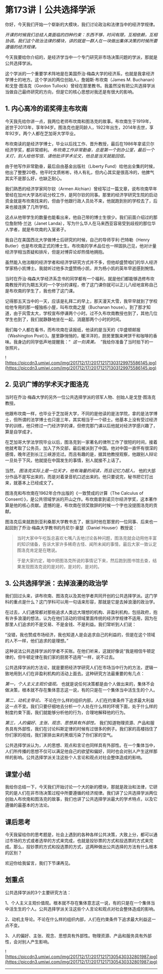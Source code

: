 # 第173讲丨公共选择学派

你好，今天我们开始一个崭新的大模块，我们讨论政治和法律当中的经济学规律。

 *开课的时候我们总结人类面临的四种约束：东西不够，时间有限，互相依赖，互相协调。我们这个政治法律的模块，讲的就是一群人在一块做出集体决策的时候所要遵循的经济规律。*

今天我要给你介绍的，是经济学当中一个专门研究非市场决策问题的学派，那就是公共选择学派。

这个学派的一个重要学术阵地是在美国乔治·梅森大学的经济系，也就是我拿经济学博士的地方。这个学派的两位创始人，詹姆斯·布坎南（James M. Buchanan）和戈登·图洛克（Gordon Tullock）曾经在那里教书。我虽然没有把公共选择学派当做自己最终研究的方向，但是它的核心思想对我还是有很大的影响。

## 1. 内心高冷的诺奖得主布坎南

今天我先给你讲一点，我两位老师布坎南和图洛克的故事。布坎南生于1919年，逝世于2013年，享年94岁。图洛克也是同龄人，1922年出生，2014年去世，享年92岁。两个人都在芝加哥大学毕业。

布坎南读的是经济学博士，毕业以后找工作、晋升教授，最后在1986年拿诺贝尔经济学奖，都非常顺利。 *布坎南工作非常勤奋，总是第一个到办公室，最后一个关灯，别人给他写信、请他批评学术论文，他总是当天就能回信。*

由于他写作非常勤奋，最后自由基金出版社（Liberty Fund）给他出全集的时候，他出了整整20卷。他平时文质彬彬，待人有礼，但内心其实是很高冷的，他脾气其实不是那么好，也缺乏耐心。

我们熟悉的经济学家阿尔钦（Armen Alchian）曾经写过一篇文章，说布坎南早年曾经在加州大学洛杉矶分校工作，是阿尔钦的同事。那里的经济学研究生院的启动资金就是布坎南找来的，但由于他跟行政人员处不来，他就跑到别的学校去了，后来也接连换了几所学校。

这点从他带学生的数量也能看出来，他自己带的博士生很少。我们前面介绍过的那位詹耐特·兰达（Janet Landa），写为什么华人在马来西亚容易受到歧视的那位华人学者，就是布坎南的入室弟子。

我自己在美国西北大学做博士后研究的时候，自己的导师亨利·巴特勒（Henry Butler）也是布坎南正式的博士生。布坎南的学术品位也一样固执己见，他对计量经济学相当质疑和排斥，但是对博弈论却热情地拥抱。

虽然能入他法眼的经济学者和经济学研究方式并不多，但他却盛赞咱们的华人经济学家杨小凯博士。我就听过他多次盛赞杨小凯，并为杨小凯的英年早逝感到惋惜。

当时在乔治·梅森大学经济系念书的同学都有一个福利，就是他们都能够选修布坎南教授开的为期五天的一个学分的课程，修了这门课你就可以正儿八经地宣称自己是布坎南的学生了，我也修了这门课。

记得那五天当中的一天，应该是礼拜二的早上，那天漫天大雪，我早早就到了学校给他专用的那一幢独栋小屋，叫布坎南之屋（Buchanan house）。到了那才知道，由于风雪太大，学校宣布停课两个小时。过不久布坎南教授也到了，其他几位学生也到了，我们就静静地坐在一起，消磨那两个小时的时间。

我们每个人都在看书，而布坎南在读报纸，他读的是当天的《华盛顿邮报（Washington Post）》。屋里静悄悄的，暖洋洋的，厨房里飘来烤饼干和咖啡的香味。我身边的同学低声地提醒我：“  *这一刻真美。*  ”我给你准备了当时拍下的一张照片。

![https://piccdn3.umiwi.com/img/201712/17/201712171303129975586145.jpg](https://piccdn3.umiwi.com/img/201712/17/201712171303129975586145.jpg)

## 2. 见识广博的学术天才图洛克

当时在乔治·梅森大学的另外一位公共选择学派的领军人物、创始人是戈登·图洛克教授。

他跟布坎南一样，也毕业于芝加哥大学，不同的是他读的是法学院，拿的是法学博士，但所谓的法学博士也只是三年，其实相当于一个硕士。他基本上没有受过经济学的训练，他只修过一门经济学的课，但修完那门课以后他就对经济学感兴趣了，算是自学成才。

在芝加哥大学法学院毕业以后，图洛克到一家著名的律所工作了很短的时间，接着他就考取了公务员，加入了外交部，最后被派到了中国。他对中国一直怀有很深的感情，晚年还到长江三峡游览过。而且有趣的是，据其他教授观察，他跟别人辩论一旦处于下风，他就提在中国发生的事情，别人就接不上话了。

当然， *图洛克实际上是一位天才，他有海量的阅读，而且记忆力超人。* 他的大部分作品不是写出来的，而是对着录音机口述出来的。他只要说完，秘书把它打出来，就基本上已经成文了。

图洛克和布坎南在1962年合作出版的《一致赞成的计算（The Calculus of Consent）》，是公共领域学派的开山之作。布坎南拿到诺贝尔经济学奖，这本著作算是他的核心贡献。遗憾的是，布坎南在领奖致辞的时候一个字也没提图洛克的贡献。

图洛克后来就跑到亚利桑那大学教书去了，据当时他在那里的一位同事、后来也一起回到了乔治·梅森大学教书的丹尼尔·豪瑟（Daniel Houser）教授说：

> 当时大家中午吃饭总喜欢七嘴八舌地讨论各种问题，图洛克就会动用他丰富的知识储备，告诉大家许多稀奇古怪、闻所未闻的事情，最后大家一致认定图洛克肯定是在瞎说。
> 
> 
> 
> 于是大家约定，暗中把图洛克所说的事情记下来，然后跑到图书馆去查，结果发现图洛克说的是对的，是对的，是对的。

## 3. 公共选择学派：去掉浪漫的政治学

我们回过头来，讲布坎南、图洛克以及其他学者共同开创的公共选择学派。这门学科的重点是什么？这门学科可以用一句话来形容，那就是它是去掉浪漫的政治学。

在过去，人们通常都对那些追求人类远大理想的机构、非盈利机构，包括政府，抱有许多浪漫的想法，认为在他们活动的领域里面传统的经济学规律不适用，因为在那里人们追求的不是交易、不是金钱、不是利益。我们常听到人们说：

“没错，我也赞成市场经济，我也知道人是会追求自己的利益的，但是在这个领域的人不一样，他们追求的是理想。”

这种说法公共选择学派的学者不买账。在他们听来，这就好像说“我是相信牛顿定律的，但牛顿定律在我们家的厨房不适用”一样，说不过去。

公共选择学派的方法论，就是要把经济学研究人们在市场当中行为的方法，逻辑一致地用到人们在非盈利机构的活动上面去。这种研究方法最重要的有几点：

 *第一，个人主义主观价值观。* 也就是说任何决策都是由个人做出来的，集体不会做决策，根本就不存在集体意志这一说，有的只是在一个集体当中活生生的个人。

 *第二，动机主导论。* 不论在什么样的组织内部，人们在约束条件下追求最大利益这一点不变。我们只要仔细地去分析一个人处在什么样的环境下面，处于什么样的制度约束下面，我们就能够分析他的行为，合理地解释他的行为。

 *第三，人的偏好、主张、观念、思想具有外部性。* 我们知道物理资源、产品和服务具有外部性，我们在讨论科斯定律的时候有过很多的例子。我们家的高楼挡住了你们家的视线，我们家排出来的黑烟污染了你们家的空气。

公共选择学派认为，人的思想、观点和言论也同样具有外部性。在一个集体当中，人们所传播的思想不仅可以满足他自己的欲望和偏好，同时也会对别人产生这样那样的影响。公共选择学派关注这些个人言论和观点对社会整体造成的影响。

## 课堂小结

我给你总结一下，今天我们开始讨论一个大的新的模块，那就是政治和法律，它研究的是人们在非市场决策过程中所要遵循的经济规律。我们讲了公共选择学派两位创始人布坎南和图洛克的故事，我们也讲了公共选择学派最大的学术特点，以及它遵循的最基本的方法论。

## 课后思考

今天我留给你的思考题是，社会上遇到的各种各样公共决策，大致上分，都可以通过市场的方式或者选举的方式来完成，也就是投钞票的方式和投选票的方式来完成。那么，投钞票的方式和投选票的方式，这两种做出公共选择的方法有什么根本的区别？

欢迎你给我留言，我们下节课再见。

## 划重点

公共选择学派的3个主要研究方法：

1、个人主义主观价值观。根本就不存在集体意志这一说，有的只是在一个集体当中活生生的个人。公共选择学派关注这些个人言论和观点对社会整体造成的影响。

2、动机主导论。不论在什么样的组织内部，人们在约束条件下追求最大利益这一点不变。

3、人的偏好、主张、观念、思想具有外部性。物理资源、产品和服务具有外部性，会对别人产生影响。

![https://piccdn3.umiwi.com/img/201712/17/201712171305430332801987.jpg](https://piccdn3.umiwi.com/img/201712/17/201712171305430332801987.jpg)

---
